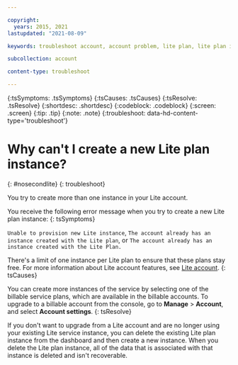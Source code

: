 ```yaml
---

copyright:
  years: 2015, 2021
lastupdated: "2021-08-09"

keywords: troubleshoot account, account problem, lite plan, lite plan instance, extra instance, create instance

subcollection: account

content-type: troubleshoot

---
```


{:tsSymptoms: .tsSymptoms}
{:tsCauses: .tsCauses}
{:tsResolve: .tsResolve}
{:shortdesc: .shortdesc}
{:codeblock: .codeblock}
{:screen: .screen}
{:tip: .tip}
{:note: .note}
{:troubleshoot: data-hd-content-type='troubleshoot'}

# Why can't I create a new Lite plan instance?
{: #nosecondlite}
{: troubleshoot}

You try to create more than one instance in your Lite account.

You receive the following error message when you try to create a new Lite plan instance:
{: tsSymptoms}

`Unable to provision new Lite instance`, `The account already has an instance created with the Lite plan`, or `The account already has an instance created with the Lite Plan.`

There's a limit of one instance per Lite plan to ensure that these plans stay free. For more information about Lite account features, see [Lite account](/docs/account?topic=account-accounts#liteaccount).
{: tsCauses}

You can create more instances of the service by selecting one of the billable service plans, which are available in the billable accounts. To upgrade to a billable account from the console, go to **Manage** > **Account**, and select **Account settings**.
{: tsResolve}

If you don't want to upgrade from a Lite account and are no longer using your existing Lite service instance, you can delete the existing Lite plan instance from the dashboard and then create a new instance. When you delete the Lite plan instance, all of the data that is associated with that instance is deleted and isn't recoverable. 

